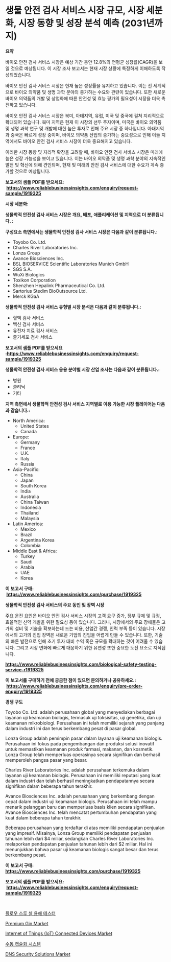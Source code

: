 <p><h1>생물 안전 검사 서비스 시장 규모, 시장 세분화, 시장 동향 및 성장 분석 예측 (2031년까지)</h1></p><p><strong>요약</strong></p>
<p><p>바이오 안전 검사 서비스 시장은 예상 기간 동안 12.8%의 연평균 성장률(CAGR)을 보일 것으로 예상됩니다. 이 시장 조사 보고서는 현재 시장 상황에 특정하게 이해하도록 작성되었습니다.</p><p>바이오 안전 검사 서비스 시장은 현재 높은 성장률을 유지하고 있습니다. 이는 전 세계적으로 바이오 의약품 및 생명 과학 분야의 증가하는 수요와 관련이 있습니다. 또한 새로운 바이오 의약품의 개발 및 상업화에 따른 안전성 및 효능 평가의 필요성이 시장을 더욱 촉진하고 있습니다.</p><p>바이오 안전 검사 서비스 시장은 북미, 아태지역, 유럽, 미국 및 중국에 걸쳐 지리적으로 확대되어 있습니다. 북미 지역은 현재 이 시장의 선두 주자이며, 미국은 바이오 의약품 및 생명 과학 연구 및 개발에 대한 높은 투자로 인해 주요 시장 중 하나입니다. 아태지역과 중국은 빠르게 성장 중이며, 바이오 의약품 산업의 증가하는 중요성으로 인해 이들 지역에서도 바이오 안전 검사 서비스 시장이 더욱 중요해지고 있습니다.</p><p>이러한 시장 동향 및 지리적 확장을 고려할 때, 바이오 안전 검사 서비스 시장은 미래에 높은 성장 가능성을 보이고 있습니다. 이는 바이오 의약품 및 생명 과학 분야의 지속적인 발전 및 혁신에 의해 견인되며, 현재 및 미래의 안전 검사 서비스에 대한 수요가 계속 증가할 것으로 예상됩니다.</p></p>
<p><strong>보고서의 샘플 PDF를 받으세요: &nbsp;<a href="https://www.reliablebusinessinsights.com/enquiry/request-sample/1919325">https://www.reliablebusinessinsights.com/enquiry/request-sample/1919325</a></strong></p>
<p><strong>시장 세분화:</strong></p>
<p><strong> 생물학적 안전성 검사 서비스 시장은 개요, 배포, 애플리케이션 및 지역으로 더 분류됩니다. :</strong></p>
<p><strong>구성요소 측면에서는 생물학적 안전성 검사 서비스 시장은 다음과 같이 분류됩니다.:</strong></p>
<p><ul><li>Toyobo Co. Ltd.</li><li>Charles River Laboratories Inc.</li><li>Lonza Group</li><li>Avance Biosciences Inc.</li><li>BSL BIOSERVICE Scientific Laboratories Munich GmbH</li><li>SGS S.A.</li><li>WuXi Biologics</li><li>Toxikon Corporation</li><li>Shenzhen Hepalink Pharmaceutical Co. Ltd.</li><li>Sartorius Stedim BioOutsource Ltd.</li><li>Merck KGaA</li></ul></p>
<p><strong> 생물학적 안전성 검사 서비스 유형별 시장 분석은 다음과 같이 분류됩니다.:</strong></p>
<p><ul><li>혈액 검사 서비스</li><li>백신 검사 서비스</li><li>유전자 치료 검사 서비스</li><li>줄기세포 검사 서비스</li></ul></p>
<p><strong>보고서의 샘플 PDF를 받으세요 :<a href="https://www.reliablebusinessinsights.com/enquiry/request-sample/1919325">https://www.reliablebusinessinsights.com/enquiry/request-sample/1919325</a></strong></p>
<p><strong> 생물학적 안전성 검사 서비스 응용 분야별 시장 산업 조사는 다음과 같이 분류됩니다.:</strong></p>
<p><ul><li>병원</li><li>클리닉</li><li>기타</li></ul></p>
<p><strong>지역 측면에서 생물학적 안전성 검사 서비스 지역별로 이용 가능한 시장 플레이어는 다음과 같습니다.:</strong></p>
<p><ul>
    <li>
        North America:
        <ul>
            <li>United States</li>
            <li>Canada</li>
        </ul>
    </li>
    <li>
        Europe:
        <ul>
            <li>Germany</li>
            <li>France</li>
            <li>U.K.</li>
            <li>Italy</li>
            <li>Russia</li>
        </ul>
    </li>
    <li>
        Asia-Pacific:
        <ul>
            <li>China</li>
            <li>Japan</li>
            <li>South Korea</li>
            <li>India</li>
            <li>Australia</li>
            <li>China Taiwan</li>
            <li>Indonesia</li>
            <li>Thailand</li>
            <li>Malaysia</li>
        </ul>
    </li>
    <li>
        Latin America:
        <ul>
            <li>Mexico</li>
            <li>Brazil</li>
            <li>Argentina Korea</li>
            <li>Colombia</li>
        </ul>
    </li>
    <li>
        Middle East & Africa:
        <ul>
            <li>Turkey</li>
            <li>Saudi</li>
            <li>Arabia</li>
            <li>UAE</li>
            <li>Korea</li>
        </ul>
    </li>
    </ul></p>
<p><strong>이 보고서 구매: &nbsp;<a href="https://www.reliablebusinessinsights.com/purchase/1919325">https://www.reliablebusinessinsights.com/purchase/1919325</a></strong></p>
<p><strong>생물학적 안전성 검사 서비스의 주요 동인 및 장벽 시장</strong></p>
<p><p>주요 운전 요인은 바이오 안전 검사 서비스 시장의 고객 요구 증가, 정부 규제 및 규정, 효율적인 신약 개발을 위한 필요성 등이 있습니다. 그러나, 시장에서의 주요 장애물은 고가의 설비 및 기술을 확보하는데 드는 비용, 산업간 경쟁, 인력 부족 등이 있습니다. 시장에서의 고가의 진입 장벽은 새로운 기업의 진입을 어렵게 만들 수 있습니다. 또한, 기술의 빠른 발전으로 인해 초기 투자 대비 수익 혹은 규모를 확대하는 것이 어려울 수 있습니다. 그리고 시장 변화에 빠르게 대응하기 위한 유연성 또한 중요한 도전 요소로 지적됩니다.</p></p>
<p><strong><a href="https://www.reliablebusinessinsights.com/biological-safety-testing-service-r1919325">https://www.reliablebusinessinsights.com/biological-safety-testing-service-r1919325</a></strong></p>
<p><strong>이 보고서를 구매하기 전에 궁금한 점이 있으면 문의하거나 공유하세요.: &nbsp;<a href="https://www.reliablebusinessinsights.com/enquiry/pre-order-enquiry/1919325">https://www.reliablebusinessinsights.com/enquiry/pre-order-enquiry/1919325</a></strong></p>
<p><strong>경쟁 구도</strong></p>
<p><p>Toyobo Co. Ltd. adalah perusahaan global yang menyediakan berbagai layanan uji keamanan biologis, termasuk uji toksisitas, uji genetika, dan uji keamanan mikrobiologi. Perusahaan ini telah memiliki sejarah yang panjang dalam industri ini dan terus berkembang pesat di pasar global.</p><p>Lonza Group adalah pemimpin pasar dalam layanan uji keamanan biologis. Perusahaan ini fokus pada pengembangan dan produksi solusi inovatif untuk memastikan keamanan produk farmasi, makanan, dan kosmetik. Lonza Group telah memperluas operasinya secara signifikan dan berhasil memperoleh pangsa pasar yang besar.</p><p>Charles River Laboratories Inc. adalah perusahaan terkemuka dalam layanan uji keamanan biologis. Perusahaan ini memiliki reputasi yang kuat dalam industri dan telah berhasil meningkatkan pendapatannya secara signifikan dalam beberapa tahun terakhir.</p><p>Avance Biosciences Inc. adalah perusahaan yang berkembang dengan cepat dalam industri uji keamanan biologis. Perusahaan ini telah mampu menarik pelanggan baru dan memperluas basis klien secara signifikan. Avance Biosciences Inc. telah mencatat pertumbuhan pendapatan yang kuat dalam beberapa tahun terakhir.</p><p>Beberapa perusahaan yang terdaftar di atas memiliki pendapatan penjualan yang impresif. Misalnya, Lonza Group memiliki pendapatan penjualan tahunan lebih dari $4 miliar, sedangkan Charles River Laboratories Inc. melaporkan pendapatan penjualan tahunan lebih dari $2 miliar. Hal ini menunjukkan bahwa pasar uji keamanan biologis sangat besar dan terus berkembang pesat.</p></p>
<p><strong>이 보고서 구매: &nbsp; <a href="https://www.reliablebusinessinsights.com/purchase/1919325">https://www.reliablebusinessinsights.com/purchase/1919325</a></strong></p>
<p><strong>보고서의 샘플 PDF를 받으세요: &nbsp;<a href="https://www.reliablebusinessinsights.com/enquiry/request-sample/1919325">https://www.reliablebusinessinsights.com/enquiry/request-sample/1919325</a></strong><strong></strong></p>
<p>&nbsp;</p>
<p><p><a href="https://github.com/airdroplover110/Market-Research-Report-List-1/blob/main/4806908107594.md">플로우 스루 셀 용해 테스터</a></p><p><a href="https://issuu.com/reportprime-2/docs/premium-gin-market-size-2030.pptx">Premium Gin Market</a></p><p><a href="https://github.com/nicholepatriciadoylenwnrjr0/Market-Research-Report-List-2/blob/main/internet-of-things-iot-connected-devices-market.md">Internet of Things (IoT) Connected Devices Market</a></p><p><a href="https://github.com/nhaiquang84/Market-Research-Report-List-1/blob/main/6332007107593.md">수동 캡슐화 시스템</a></p><p><a href="https://github.com/sofayahoo2023/Market-Research-Report-List-4/blob/main/dns-security-solutions-market.md">DNS Security Solutions Market</a></p></p>